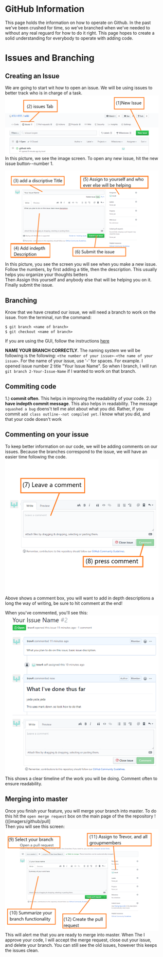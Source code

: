 # GitHub Information  
This page holds the information on how to operate on Github. In the past we've been crushed for time, so we've branched when we've needed to without any real reguard for how to do it right. This page hopes to create a solid understanding for everybody to operate with adding code.  
# Issues and Branching 
## Creating an Issue  
We are going to start wit how to open an issue. We will be using issues to better track who is in charge of a task.  
![](images/github/1_2.png)  
In this picture, we see the image screen. To open any new issue, hit the new issue button--number 1.  

![](images/github/3_4_5_6.png)  
In this picture, you see the screen you will see when you make a new issue. Follow the numbers, by first adding a title, then the description. This usually helps you organize your thoughts betters  
Then Assign this yourself and anybody else that will be helping you on it.  
Finally submit the issue.  

## Branching  
Know that we have created our issue, we will need a branch to work on the issue. from the terminal, run the command:  
```
$ git branch <name of branch>
$ git checkout <name of branch>
```  
If you are using the GUI, follow the instructions [here](https://www.attosol.com/create-and-merge-branches-using-github-desktop-client/)  

**NAME YOUR BRANCH CORRECTLY**.  The naming system we will be following is the following: `<the number of your issue>-<the name of your issue>`. For the name of your issue, use '-' for spaces. For example. I opened issue number 2 title "Your Issue Name". So when I branch, I will run `git branch 2-Your-Issue-Name` if I wanted to work on that branch.  

## Commiting code  
1.) **commit often**. This helps in improving the readability of your code.
2.) **have indepth commit message**. This also helps in readability. The message `squashed a bug` doens't tell me alot about what you did. Rather, if you commit `add class outline--not compiled yet`. I know what you did, and that your code doesn't work

## Commenting on your issue  
To keep better information on our code, we will be adding comments on our issues. Because the branches correspond to the issue, we will have an easier time following the code.   
![](images/github/7_8.png)  
Above shows a comment box, you will want to add in depth descriptions a long the way of writing, be sure to hit comment at the end!  

When you've commented, you'll see this:  
![](images/github/comments.png)  
This shows a clear timeline of the work you will be doing. Comment often to ensure readability.  

## Merging into master  
Once you finish your feature, you will merge your branch into master. To do this hit the `open merge request` box on the main page of the the repository !()[imagers/github/pull]  
Then you will see this screen:
![](images/github/9_10_11_12.png)  
This will alert me that you are ready to merge into master. When The I approve your code, I will accept the merge request, close out your issue, and delete your branch. You can still see the old issues, however this keeps the issues clean.  